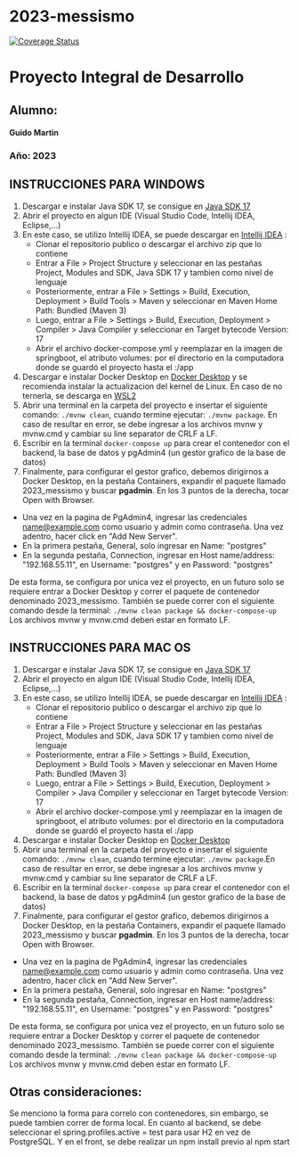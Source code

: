 # 2023-messismo

[![Coverage Status](https://coveralls.io/repos/github/uca-pid/2023-messismo/badge.png?branch=develop)](https://coveralls.io/github/uca-pid/2023-messismo?branch=develop)

# Proyecto Integral de Desarrollo

## Alumno:

#### Guido Martin

### Año: 2023

## INSTRUCCIONES PARA WINDOWS

1. Descargar e instalar Java SDK 17, se consigue en [Java SDK 17](https://www.oracle.com/java/technologies/javase/jdk17-archive-downloads.html)
2. Abrir el proyecto en algun IDE (Visual Studio Code, Intellij IDEA, Eclipse,...)
3. En este caso, se utilizo Intellij IDEA, se puede descargar en [Intellij IDEA](https://www.jetbrains.com/idea/download/#section=windows) :
   - Clonar el repositorio publico o descargar el archivo zip que lo contiene
   - Entrar a File > Project Structure y seleccionar en las pestañas Project, Modules and SDK, Java SDK 17 y tambien como nivel de lenguaje
   - Posteriormente, entrar a File > Settings > Build, Execution, Deployment > Build Tools > Maven y seleccionar en Maven Home Path: Bundled (Maven 3)
   - Luego, entrar a File > Settings > Build, Execution, Deployment > Compiler > Java Compiler y seleccionar en Target bytecode Version: 17
   - Abrir el archivo docker-compose.yml y reemplazar en la imagen de springboot, el atributo volumes: por el directorio en la computadora donde se guardó el proyecto hasta el :/app
4. Descargar e instalar Docker Desktop en [Docker Desktop](https://docs.docker.com/desktop/install/windows-install/) y se recomienda instalar la actualizacion del kernel de Linux. En caso de no ternerla, se descarga en [WSL2](https://wslstorestorage.blob.core.windows.net/wslblob/wsl_update_x64.msi)
5. Abrir una terminal en la carpeta del proyecto e insertar el siguiente comando: `./mvnw clean`, cuando termine ejecutar: `./mvnw package`. En caso de resultar en error, se debe ingresar a los archivos mvnw y mvnw.cmd y cambiar su line separator de CRLF a LF.
6. Escribir en la terminal `docker-compose up` para crear el contenedor con el backend, la base de datos y pgAdmin4 (un gestor grafico de la base de datos)
7. Finalmente, para configurar el gestor grafico, debemos dirigirnos a Docker Desktop, en la pestaña Containers, expandir el paquete llamado 2023_messismo y buscar **pgadmin**. En los 3 puntos de la derecha, tocar Open with Browser.

- Una vez en la pagina de PgAdmin4, ingresar las credenciales name@example.com como usuario y admin como contraseña. Una vez adentro, hacer click en "Add New Server".
- En la primera pestaña, General, solo ingresar en Name: "postgres"
- En la segunda pestaña, Connection, ingresar en Host name/address: "192.168.55.11", en Username: "postgres" y en Password: "postgres"

De esta forma, se configura por unica vez el proyecto, en un futuro solo se requiere entrar a Docker Desktop y correr el paquete de contenedor denominado 2023_messismo. También se puede correr con el siguiente comando desde la terminal: `./mvnw clean package && docker-compose-up`
Los archivos mvnw y mvnw.cmd deben estar en formato LF.

## INSTRUCCIONES PARA MAC OS

1. Descargar e instalar Java SDK 17, se consigue en [Java SDK 17](https://www.oracle.com/java/technologies/javase/jdk17-archive-downloads.html)
2. Abrir el proyecto en algun IDE (Visual Studio Code, Intellij IDEA, Eclipse,...)
3. En este caso, se utilizo Intellij IDEA, se puede descargar en [Intellij IDEA](https://www.jetbrains.com/idea/download/#section=windows) :
   - Clonar el repositorio publico o descargar el archivo zip que lo contiene
   - Entrar a File > Project Structure y seleccionar en las pestañas Project, Modules and SDK, Java SDK 17 y tambien como nivel de lenguaje
   - Posteriormente, entrar a File > Settings > Build, Execution, Deployment > Build Tools > Maven y seleccionar en Maven Home Path: Bundled (Maven 3)
   - Luego, entrar a File > Settings > Build, Execution, Deployment > Compiler > Java Compiler y seleccionar en Target bytecode Version: 17
   - Abrir el archivo docker-compose.yml y reemplazar en la imagen de springboot, el atributo volumes: por el directorio en la computadora donde se guardó el proyecto hasta el :/app
4. Descargar e instalar Docker Desktop en [Docker Desktop](https://docs.docker.com/desktop/install/mac-install/)
5. Abrir una terminal en la carpeta del proyecto e insertar el siguiente comando: `./mvnw clean`, cuando termine ejecutar: `./mvnw package`.En caso de resultar en error, se debe ingresar a los archivos mvnw y mvnw.cmd y cambiar su line separator de CRLF a LF.
6. Escribir en la terminal `docker-compose up` para crear el contenedor con el backend, la base de datos y pgAdmin4 (un gestor grafico de la base de datos)
7. Finalmente, para configurar el gestor grafico, debemos dirigirnos a Docker Desktop, en la pestaña Containers, expandir el paquete llamado 2023_messismo y buscar **pgadmin**. En los 3 puntos de la derecha, tocar Open with Browser.

- Una vez en la pagina de PgAdmin4, ingresar las credenciales name@example.com como usuario y admin como contraseña. Una vez adentro, hacer click en "Add New Server".
- En la primera pestaña, General, solo ingresar en Name: "postgres"
- En la segunda pestaña, Connection, ingresar en Host name/address: "192.168.55.11", en Username: "postgres" y en Password: "postgres"

De esta forma, se configura por unica vez el proyecto, en un futuro solo se requiere entrar a Docker Desktop y correr el paquete de contenedor denominado 2023_messismo. También se puede correr con el siguiente comando desde la terminal: `./mvnw clean package && docker-compose-up`
Los archivos mvnw y mvnw.cmd deben estar en formato LF.

## Otras consideraciones:

Se menciono la forma para correlo con contenedores, sin embargo, se puede tambien correr de forma local. En cuanto al backend, se debe seleccionar el spring.profiles.active = test para usar H2 en vez de PostgreSQL. Y en el front, se debe realizar un npm install previo al npm start
